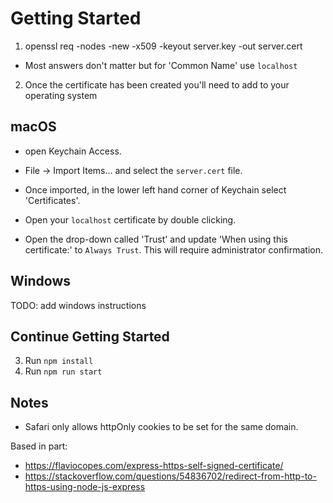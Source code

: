 # Getting Started

1. openssl req -nodes -new -x509 -keyout server.key -out server.cert

- Most answers don't matter but for 'Common Name' use `localhost`

2. Once the certificate has been created you'll need to add to your operating system

## macOS
- open Keychain Access. 

- File -> Import Items... and select the `server.cert` file.

- Once imported, in the lower left hand corner of Keychain select 'Certificates'. 

- Open your `localhost` certificate by double clicking.

- Open the drop-down called 'Trust' and update 'When using this certificate:' to `Always Trust`. This will require administrator confirmation.

## Windows

TODO: add windows instructions

## Continue Getting Started

3. Run `npm install`
4. Run `npm run start`

## Notes
- Safari only allows httpOnly cookies to be set for the same domain.

Based in part:
- https://flaviocopes.com/express-https-self-signed-certificate/
- https://stackoverflow.com/questions/54836702/redirect-from-http-to-https-using-node-js-express